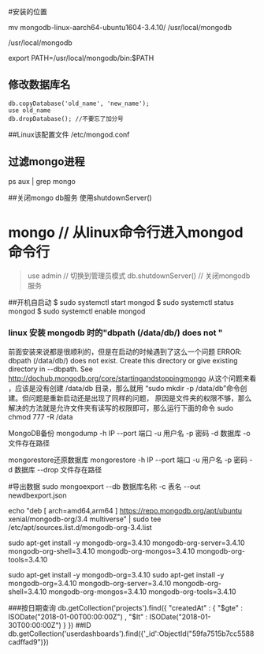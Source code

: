 #安装的位置

mv mongodb-linux-aarch64-ubuntu1604-3.4.10/ /usr/local/mongodb

/usr/local/mongodb

export PATH=/usr/local/mongodb/bin:$PATH

## 修改数据库名
		
	db.copyDatabase('old_name', 'new_name'); 
	use old_name 
	db.dropDatabase(); //不要忘了加分号
	
##Linux该配置文件
/etc/mongod.conf

## 过滤mongo进程
ps aux | grep mongo

##关闭mongo db服务
使用shutdownServer()
# mongo // 从linux命令行进入mongod命令行
> use admin // 切换到管理员模式
> db.shutdownServer() // 关闭mongodb服务


##开机自启动
$ sudo systemctl start mongod
$ sudo systemctl status mongod
$ sudo systemctl enable mongod

### linux 安装 mongodb 时的"dbpath (/data/db/) does not "
前面安装来说都是很顺利的，但是在启动的时候遇到了这么一个问题
ERROR: dbpath (/data/db/) does not exist.
Create this directory or give existing directory in --dbpath. See http://dochub.mongodb.org/core/startingandstoppingmongo
从这个问题来看 ，应该是没有创建 /data/db 目录，那么就用 “sudo mkdir -p /data/db”命令创建。但问题是重新启动还是出现了同样的问题，
原因是文件夹的权限不够，那么解决的方法就是允许文件夹有读写的权限即可，那么运行下面的命令
sudo chmod 777 -R /data


MongoDB备份
mongodump -h IP --port 端口 -u 用户名 -p 密码 -d 数据库 -o 文件存在路径 

mongorestore还原数据库
mongorestore -h IP --port 端口 -u 用户名 -p 密码 -d 数据库 --drop 文件存在路径

#导出数据
sudo mongoexport --db 数据库名称 -c 表名 --out newdbexport.json






echo "deb [ arch=amd64,arm64 ] https://repo.mongodb.org/apt/ubuntu xenial/mongodb-org/3.4 multiverse" | sudo tee /etc/apt/sources.list.d/mongodb-org-3.4.list

sudo apt-get install -y mongodb-org=3.4.10 mongodb-org-server=3.4.10 mongodb-org-shell=3.4.10 mongodb-org-mongos=3.4.10 mongodb-org-tools=3.4.10

sudo apt-get install -y mongodb-org=3.4.10
sudo apt-get install -y mongodb-org=3.4.10 mongodb-org-server=3.4.10 mongodb-org-shell=3.4.10 mongodb-org-mongos=3.4.10 mongodb-org-tools=3.4.10




###按日期查询
db.getCollection('projects').find({ "createdAt" : { "$gte" : ISODate("2018-01-00T00:00:00Z")  , "$lt" : ISODate("2018-01-30T00:00:00Z") } })
##ID
db.getCollection('userdashboards').find({'_id':ObjectId("59fa7515b7cc5588cadffad9")})

